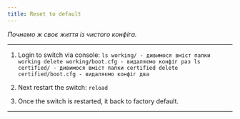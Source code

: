 ```yaml
---
title: Reset to default
---
```


_Почнемо ж своє життя із чистого конфіга._

-----

1. Login to switch via console:
`ls working/ - дивимося вміст папки working
delete working/boot.cfg - видаляємо конфіг раз
ls certified/ - дивимося вміст папки certified
delete certified/boot.cfg - видаляємо конфіг два`

2. Next restart the switch:
`reload`

3. Once the switch is restarted, it back to factory default.
-----